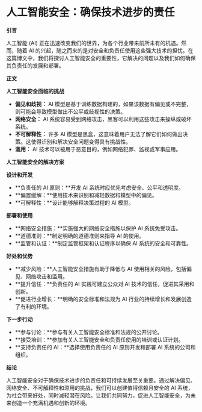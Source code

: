 # 人工智能安全：确保技术进步的责任

**引言**

人工智能 (AI) 正在迅速改变我们的世界，为各个行业带来前所未有的机遇。然而，随着 AI 的兴起，随之而来的是对安全和负责任使用这些强大技术的担忧。在这篇博文中，我们将探讨人工智能安全的重要性，它解决的问题以及我们如何确保其负责任的发展和部署。

**正文**

**人工智能安全面临的挑战**

* **偏见和歧视：** AI 模型是基于训练数据构建的，如果该数据有偏见或不完整，则可能会导致模型做出不公平或歧视性的决策。
* **网络安全：** AI 系统容易受到网络攻击，黑客可以利用这些攻击来操纵或破坏系统。
* **不可解释性：** 许多 AI 模型是黑盒，这意味着用户无法了解它们如何做出决策。这使得识别和解决安全问题变得具有挑战性。
* **滥用：** AI 技术可以被用于恶意目的，例如网络犯罪、监视或军事应用。

**人工智能安全的解决方案**

**设计和开发**

* **负责任的 AI 原则：**开发 AI 系统时应优先考虑安全、公平和透明度。
* **偏置缓解：**使用技术来识别和减轻数据和模型中的偏见。
* **可解释性：**设计能够解释决策过程的 AI 模型。

**部署和使用**

* **网络安全措施：**实施强大的网络安全措施以保护 AI 系统免受攻击。
* **道德准则：**制定明确的道德准则来指导 AI 的使用。
* **监管和认证：**制定监管框架和认证程序以确保 AI 系统的安全和可靠性。

**好处和优势**

* **减少风险：**人工智能安全措施有助于降低与 AI 使用相关的风险，包括偏见、网络攻击和滥用。
* **提升信任：**负责任的 AI 实践可建立公众对 AI 技术的信任，促进其采用和创新。
* **促进行业增长：**明确的安全标准和法规为 AI 行业的持续增长和发展创造了有利的环境。

**下一步行动**

* **参与讨论：**参与有关人工智能安全标准和法规的公开讨论。
* **接受培训：**参加有关人工智能安全和负责任使用的培训或认证计划。
* **支持负责任的 AI：**选择使用负责任的 AI 原则开发和部署 AI 系统的公司和组织。

**结论**

人工智能安全对于确保技术进步的负责任和可持续发展至关重要。通过解决偏见、网络安全、不可解释性和滥用的挑战，我们可以创建值得信赖且安全的 AI 系统，为社会带来好处，同时减轻潜在风险。让我们共同努力，促进人工智能安全，为未来创造一个充满机遇和创新的环境。
